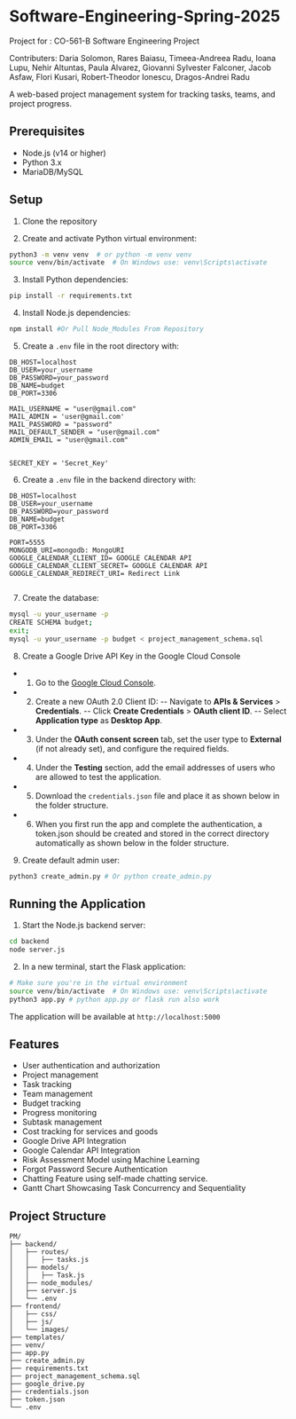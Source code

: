 # Software-Engineering-Spring-2025
Project for : CO-561-B Software Engineering Project

Contributers: Daria Solomon, Rares Baiasu, Timeea-Andreea Radu, Ioana Lupu, Nehir Altuntas, Paula Alvarez, Giovanni Sylvester Falconer, Jacob Asfaw, Flori Kusari, Robert-Theodor Ionescu, Dragos-Andrei Radu

A web-based project management system for tracking tasks, teams, and project progress.

## Prerequisites

- Node.js (v14 or higher)
- Python 3.x
- MariaDB/MySQL

## Setup

1. Clone the repository

2. Create and activate Python virtual environment:
```bash
python3 -m venv venv  # or python -m venv venv
source venv/bin/activate  # On Windows use: venv\Scripts\activate
```

3. Install Python dependencies:
```bash
pip install -r requirements.txt
```

4. Install Node.js dependencies:
```bash
npm install #Or Pull Node_Modules From Repository
```

5. Create a `.env` file in the root directory with:
```
DB_HOST=localhost
DB_USER=your_username
DB_PASSWORD=your_password
DB_NAME=budget
DB_PORT=3306

MAIL_USERNAME = "user@gmail.com"
MAIL_ADMIN = 'user@gmail.com'
MAIL_PASSWORD = "password"
MAIL_DEFAULT_SENDER = "user@gmail.com"
ADMIN_EMAIL = "user@gmail.com"


SECRET_KEY = 'Secret_Key'
```

6. Create a `.env` file in the backend directory with:
```
DB_HOST=localhost
DB_USER=your_username
DB_PASSWORD=your_password
DB_NAME=budget
DB_PORT=3306

PORT=5555
MONGODB_URI=mongodb: MongoURI
GOOGLE_CALENDAR_CLIENT_ID= GOOGLE CALENDAR API
GOOGLE_CALENDAR_CLIENT_SECRET= GOOGLE CALENDAR API
GOOGLE_CALENDAR_REDIRECT_URI= Redirect Link


```

7. Create the database:
```bash
mysql -u your_username -p
CREATE SCHEMA budget;
exit;
mysql -u your_username -p budget < project_management_schema.sql
```

8. Create a Google Drive API Key in the Google Cloud Console

 - 1. Go to the [Google Cloud Console](https://console.cloud.google.com/).
 - 2. Create a new OAuth 2.0 Client ID:
   -- Navigate to **APIs & Services** > **Credentials**.
   -- Click **Create Credentials** > **OAuth client ID**.
   -- Select **Application type** as **Desktop App**.
 - 3. Under the **OAuth consent screen** tab, set the user type to **External** (if not already set), and configure the required fields.
 - 4. Under the **Testing** section, add the email addresses of users who are allowed to test the application.
 - 5. Download the `credentials.json` file and place it as shown below in the folder structure.
 - 6. When you first run the app and complete the authentication, a token.json should be created and stored in the correct directory automatically as shown below in the folder structure.


9. Create default admin user:
```bash
python3 create_admin.py # Or python create_admin.py
```

## Running the Application

1. Start the Node.js backend server:
```bash
cd backend
node server.js
```

2. In a new terminal, start the Flask application:
```bash
# Make sure you're in the virtual environment
source venv/bin/activate  # On Windows use: venv\Scripts\activate
python3 app.py # python app.py or flask run also work
```

The application will be available at `http://localhost:5000`

## Features

- User authentication and authorization
- Project management
- Task tracking
- Team management
- Budget tracking
- Progress monitoring
- Subtask management
- Cost tracking for services and goods
- Google Drive API Integration
- Google Calendar API Integration
- Risk Assessment Model using Machine Learning
- Forgot Password Secure Authentication
- Chatting Feature using self-made chatting service.
- Gantt Chart Showcasing Task Concurrency and Sequentiality

## Project Structure
```
PM/
├── backend/
│   ├── routes/
│   │   ├── tasks.js
│   ├── models/
│   │   ├── Task.js
│   ├── node_modules/
│   ├── server.js
│   └── .env
├── frontend/
│   ├── css/
│   ├── js/
│   └── images/
├── templates/
├── venv/
├── app.py
├── create_admin.py
├── requirements.txt
├── project_management_schema.sql
├── google_drive.py
├── credentials.json
├── token.json
└── .env
```
